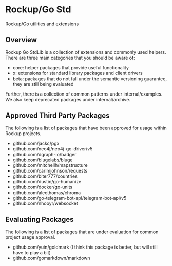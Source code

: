 # Rockup/Go Std

Rockup/Go utilities and extensions

## Overview
Rockup Go StdLib is a collection of extensions and commonly used helpers. There are three main categories
that you should be aware of:
- core: helper packages that provide useful functionality
- x: extensions for standard library packages and client drivers
- beta: packages that do not fall under the semantic versioning guarantee, they are still being evaluated

Further, there is a collection of common patterns under internal/examples. We also keep deprecated packages under internal/archive.




## Approved Third Party Packages
The following is a list of packages that have been approved for usage within Rockup projects.

- github.com/jackc/pgx
- github.com/neo4j/neo4j-go-driver/v5
- github.com/dgraph-io/badger
- github.com/blugelabs/bluge
- github.com/mitchellh/mapstructure
- github.com/carlmjohnson/requests
- github.com/biter777/countries
- github.com/dustin/go-humanize
- github.com/docker/go-units
- github.com/alecthomas/chroma
- github.com/go-telegram-bot-api/telegram-bot-api/v5
- github.com/nhooyr/websocket

## Evaluating Packages
The following is a list of packages that are under evaluation for common project usage approval.

- github.com/yuin/goldmark (I think this package is better, but will still have to play a bit)
- github.com/gomarkdown/markdown